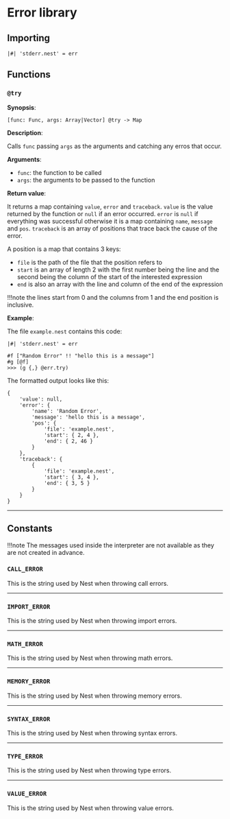 # Error library

## Importing

```nest
|#| 'stderr.nest' = err
```

## Functions

### `@try`

**Synopsis**:

`[func: Func, args: Array|Vector] @try -> Map`

**Description**:

Calls `func` passing `args` as the arguments and catching any erros that occur.

**Arguments**:

- `func`: the function to be called
- `args`: the arguments to be passed to the function

**Return value**:

It returns a map containing `value`, `error` and `traceback`.
`value` is the value returned by the function or `null` if an error occurred.
`error` is `null` if everything was successful otherwise it is a map containing
`name`, `message` and `pos`.
`traceback` is an array of positions that trace back the cause of the error.

A position is a map that contains 3 keys:

- `file` is the path of the file that the position refers to
- `start` is an array of length 2 with the first number being the line and the
  second being the column of the start of the interested expression
- `end` is also an array with the line and column of the end of the expression

!!!note
    the lines start from 0 and the columns from 1 and the end position is inclusive.

**Example**:

The file `example.nest` contains this code:
```nest
|#| 'stderr.nest' = err

#f ["Random Error" !! "hello this is a message"]
#g [@f]
>>> (g {,} @err.try)
```

The formatted output looks like this:

```nest
{
    'value': null,
    'error': {
        'name': 'Random Error',
        'message': 'hello this is a message',
        'pos': {
            'file': 'example.nest',
            'start': { 2, 4 },
            'end': { 2, 46 }
        }
    },
    'traceback': {
        {
            'file': 'example.nest',
            'start': { 3, 4 },
            'end': { 3, 5 }
        }
    }
}
```

---

## Constants

!!!note
    The messages used inside the interpreter are not available as they are not
    created in advance.

### `CALL_ERROR`

This is the string used by Nest when throwing call errors.

---

### `IMPORT_ERROR`

This is the string used by Nest when throwing import errors.

---

### `MATH_ERROR`

This is the string used by Nest when throwing math errors.

---

### `MEMORY_ERROR`

This is the string used by Nest when throwing memory errors.

---

### `SYNTAX_ERROR`

This is the string used by Nest when throwing syntax errors.

---

### `TYPE_ERROR`

This is the string used by Nest when throwing type errors.

---

### `VALUE_ERROR`

This is the string used by Nest when throwing value errors.
